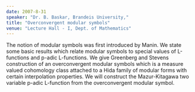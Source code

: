 ```yaml
---
date: 2007-8-31
speaker: "Dr. B. Baskar, Brandeis University,"
title: "Overconvergent modular symbols"
venue: "Lecture Hall - I, Dept. of Mathematics"
---
```

The notion of modular symbols was first introduced by Manin.
We state some basic results which relate modular symbols to special values
of L-functions and p-adic L-functions.  We give Greenberg and Stevens
construction of an overconvergent modular symbols which is a measure
valued cohomology class attached to a Hida family of modular forms with
certain interpolation properties.  We will construct the Mazur-Kitagawa
two variable p-adic L-function from the overconvergent modular symbol.
